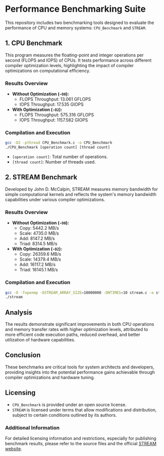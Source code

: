 
# Performance Benchmarking Suite

This repository includes two benchmarking tools designed to evaluate the performance of CPU and memory systems: `CPU_Benchmark` and `STREAM`.

## 1. CPU Benchmark
This program measures the floating-point and integer operations per second (FLOPS and IOPS) of CPUs. It tests performance across different compiler optimization levels, highlighting the impact of compiler optimizations on computational efficiency.

### Results Overview
- **Without Optimization (`-O0`):**
  - FLOPS Throughput: 13.061 GFLOPS
  - IOPS Throughput: 17.535 GIOPS
- **With Optimization (`-O2`):**
  - FLOPS Throughput: 575.316 GFLOPS
  - IOPS Throughput: 1157.582 GIOPS

### Compilation and Execution
```bash
gcc -O2 -pthread CPU_Benchmark.c -o CPU_Benchmark
./CPU_Benchmark [operation count] [thread count]
```
- `[operation count]`: Total number of operations.
- `[thread count]`: Number of threads used.

## 2. STREAM Benchmark
Developed by John D. McCalpin, STREAM measures memory bandwidth for simple computational kernels and reflects the system's memory bandwidth capabilities under various compiler optimizations.

### Results Overview
- **Without Optimization (`-O0`):**
  - Copy: 5442.2 MB/s
  - Scale: 4735.0 MB/s
  - Add: 8147.2 MB/s
  - Triad: 8314.5 MB/s
- **With Optimization (`-O2`):**
  - Copy: 26359.6 MB/s
  - Scale: 14379.4 MB/s
  - Add: 16117.2 MB/s
  - Triad: 16145.1 MB/s

### Compilation and Execution
```bash
gcc -O -fopenmp -DSTREAM_ARRAY_SIZE=10000000 -DNTIMES=10 stream.c -o stream
./stream
```

## Analysis
The results demonstrate significant improvements in both CPU operations and memory transfer rates with higher optimization levels, attributed to more efficient code execution paths, reduced overhead, and better utilization of hardware capabilities.

## Conclusion
These benchmarks are critical tools for system architects and developers, providing insights into the potential performance gains achievable through compiler optimizations and hardware tuning.

## Licensing
- `CPU_Benchmark` is provided under an open source license.
- `STREAM` is licensed under terms that allow modifications and distribution, subject to certain conditions outlined by its authors.

### Additional Information
For detailed licensing information and restrictions, especially for publishing benchmark results, please refer to the source files and the official [STREAM website](http://www.cs.virginia.edu/stream/).

